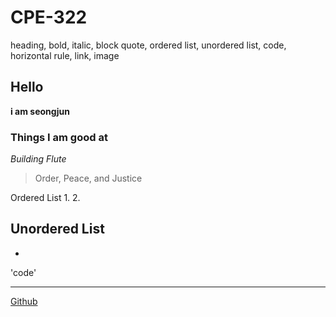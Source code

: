 # CPE-322
heading, bold, italic, block quote, ordered list, unordered list, code, horizontal rule, link, image

## Hello
**i am seongjun**

### Things I am good at
*Building*
*Flute*

> Order, Peace, and Justice

Ordered List
1. 
2.

Unordered List
-
-

'code'

---

[Github](https://github.com/successjun/CPE-322/tree/main)



